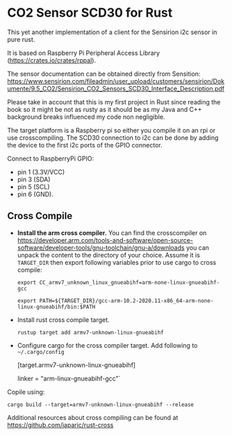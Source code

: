 CO2 Sensor SCD30 for Rust
=========================

This yet another implementation of a client for the Sensirion i2c sensor in 
pure rust.

It is based on Raspberry Pi Peripheral Access Library (https://crates.io/crates/rppal).

The sensor documentation can be obtained directly from Sensition: 
https://www.sensirion.com/fileadmin/user_upload/customers/sensirion/Dokumente/9.5_CO2/Sensirion_CO2_Sensors_SCD30_Interface_Description.pdf

Please take in account that this is my first project in Rust since reading the book so it might be not as rusty
as it should be as my Java and C++ background breaks influenced my code non negligible. 

The target platform is a Raspberry pi so either you compile it on an rpi or use crosscompiling.
The SCD30 connection to i2c can be done by adding the device to the first i2c ports of the GPIO
connector.

Connect to RaspberryPi GPIO:
- pin 1 (3.3V/VCC)
- pin 3 (SDA)
- pin 5 (SCL)
- pin 6 (GND).


Cross Compile
-------------

- **Install the arm cross compiler.** You can find the crosscompiler on
  https://developer.arm.com/tools-and-software/open-source-software/developer-tools/gnu-toolchain/gnu-a/downloads
  you can unpack the content to the directory of your choice. Assume it is `TARGET_DIR` then export
  following variables prior to use cargo to cross compile:

  `export CC_armv7_unknown_linux_gnueabihf=arm-none-linux-gnueabihf-gcc`

  `export PATH=${TARGET_DIR}/gcc-arm-10.2-2020.11-x86_64-arm-none-linux-gnueabihf/bin:$PATH`

- Install rust cross compile target.

  `rustup target add armv7-unknown-linux-gnueabihf`

- Configure cargo for the cross compiler target. Add following to `~/.cargo/config`

  [target.armv7-unknown-linux-gnueabihf]

  linker = "arm-linux-gnueabihf-gcc"`

Copile using:

`cargo build --target=armv7-unknown-linux-gnueabihf --release`

Additional resources about cross compiling can be found at https://github.com/japaric/rust-cross

